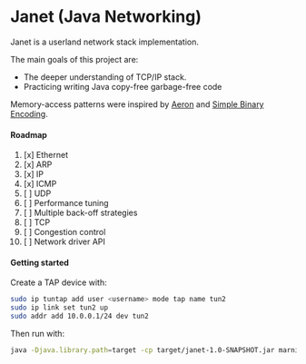 # Janet (Java Networking)

Janet is a userland network stack implementation. 

The main goals of this project are:
- The deeper understanding of TCP/IP stack.
- Practicing writing Java copy-free garbage-free code

Memory-access patterns were inspired by [Aeron](https://github.com/real-logic/aeron) 
and [Simple Binary Encoding](https://github.com/real-logic/simple-binary-encoding).

#### Roadmap

1. [x] Ethernet
2. [x] ARP
3. [x] IP
4. [x] ICMP
5. [ ] UDP
6. [ ] Performance tuning
7. [ ] Multiple back-off strategies
8. [ ] TCP
9. [ ] Congestion control
10. [ ] Network driver API

#### Getting started

Create a TAP device with:

```bash
sudo ip tuntap add user <username> mode tap name tun2
sudo ip link set tun2 up
sudo addr add 10.0.0.1/24 dev tun2
```

Then run with:

```bash
java -Djava.library.path=target -cp target/janet-1.0-SNAPSHOT.jar marnikitta.janet.Test
```
